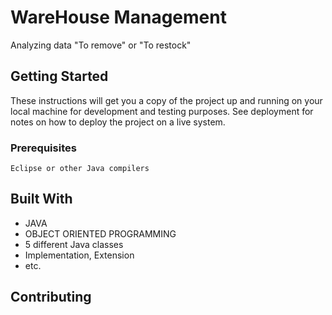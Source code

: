 # WareHouse Management
Analyzing data "To remove" or "To restock"

## Getting Started

These instructions will get you a copy of the project up and running on your local machine for development and testing purposes. See deployment for notes on how to deploy the project on a live system.

### Prerequisites


```
Eclipse or other Java compilers
```
## Built With

* JAVA
* OBJECT ORIENTED PROGRAMMING
* 5 different Java classes
* Implementation, Extension
* etc.

## Contributing

